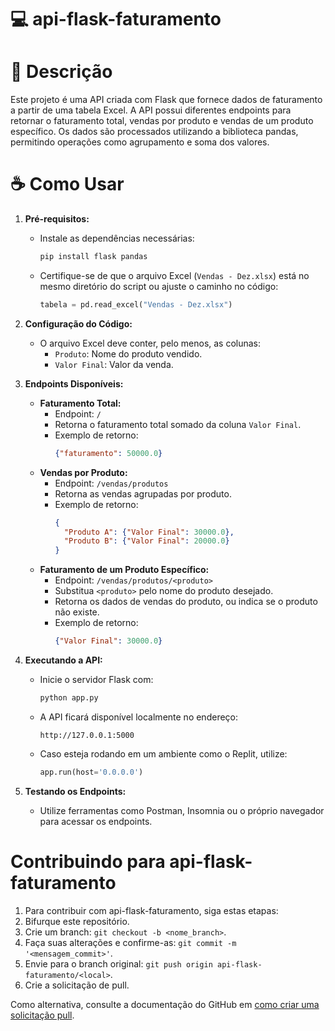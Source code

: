 # 💻 api-flask-faturamento

# 📕 Descrição
Este projeto é uma API criada com Flask que fornece dados de faturamento a partir de uma tabela Excel. A API possui diferentes endpoints para retornar o faturamento total, vendas por produto e vendas de um produto específico. Os dados são processados utilizando a biblioteca pandas, permitindo operações como agrupamento e soma dos valores.

# ☕ Como Usar
1. **Pré-requisitos:**
   - Instale as dependências necessárias:
     ```bash
     pip install flask pandas
     ```
   - Certifique-se de que o arquivo Excel (`Vendas - Dez.xlsx`) está no mesmo diretório do script ou ajuste o caminho no código:
     ```python
     tabela = pd.read_excel("Vendas - Dez.xlsx")
     ```

2. **Configuração do Código:**
   - O arquivo Excel deve conter, pelo menos, as colunas:
     - `Produto`: Nome do produto vendido.
     - `Valor Final`: Valor da venda.

3. **Endpoints Disponíveis:**
   - **Faturamento Total:** 
     - Endpoint: `/`
     - Retorna o faturamento total somado da coluna `Valor Final`.
     - Exemplo de retorno:
       ```json
       {"faturamento": 50000.0}
       ```
   - **Vendas por Produto:** 
     - Endpoint: `/vendas/produtos`
     - Retorna as vendas agrupadas por produto.
     - Exemplo de retorno:
       ```json
       {
         "Produto A": {"Valor Final": 30000.0},
         "Produto B": {"Valor Final": 20000.0}
       }
       ```
   - **Faturamento de um Produto Específico:** 
     - Endpoint: `/vendas/produtos/<produto>`
     - Substitua `<produto>` pelo nome do produto desejado.
     - Retorna os dados de vendas do produto, ou indica se o produto não existe.
     - Exemplo de retorno:
       ```json
       {"Valor Final": 30000.0}
       ```

4. **Executando a API:**
   - Inicie o servidor Flask com:
     ```bash
     python app.py
     ```
   - A API ficará disponível localmente no endereço:
     ```
     http://127.0.0.1:5000
     ```
   - Caso esteja rodando em um ambiente como o Replit, utilize:
     ```python
     app.run(host='0.0.0.0')
     ```

5. **Testando os Endpoints:**
   - Utilize ferramentas como Postman, Insomnia ou o próprio navegador para acessar os endpoints.

# Contribuindo para api-flask-faturamento
1. Para contribuir com api-flask-faturamento, siga estas etapas:
2. Bifurque este repositório.
3. Crie um branch: `git checkout -b <nome_branch>`.
4. Faça suas alterações e confirme-as: `git commit -m '<mensagem_commit>'`.
5. Envie para o branch original: `git push origin api-flask-faturamento/<local>`.
6. Crie a solicitação de pull.

Como alternativa, consulte a documentação do GitHub em [como criar uma solicitação pull](https://help.github.com/en/github/collaborating-with-issues-and-pull-requests/creating-a-pull-request).
